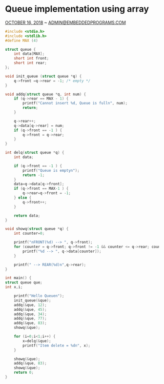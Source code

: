 Queue implementation using array
================================

[OCTOBER 16,
2018](https://embeddedprograms.wordpress.com/2018/10/16/queue-implementation-using-array/)
~
[ADMIN@EMBEDDEDPROGRAMS.COM](https://embeddedprograms.wordpress.com/author/embeddedprograms/)

``` c
#include <stdio.h>
#include <stdlib.h>
#define MAX (4)

struct queue {
	int data[MAX];
	short int front;
	short int rear;
};

void init_queue (struct queue *q) {
	q->front =q->rear = -1; /* empty */
}

void addq(struct queue *q, int num) {
	if (q->rear == MAX - 1) {
		printf("Cannot insert %d, Queue is fulln", num);
		return;
	}

	q->rear++;
	q->data[q->rear] = num;
	if (q->front == -1 ) {
		q->front = q->rear;
	}
}

int delq(struct queue *q) {
	int data;

	if (q->front == -1 ) {
		printf("Queue is emptyn");
		return -1;
	}
	data=q->data[q->front];
	if (q->front == MAX-1 ) {
		q->rear=q->front = -1;
	} else {
		q->front++;
	}

	return data;
}

void showq(struct queue *q) {
	int counter=0;

	printf("nFRONT(%d) --> ", q->front);
	for (counter = q->front; q->front != -1 && counter <= q->rear; counter++) {
		printf("%d --> ", q->data[counter]);
	}

	printf(" --> REAR(%d)n",q->rear);
}

int main() {
struct queue que;
int x,i;

	printf("Hello Queuen");
	init_queue(&que);
	addq(&que, 12);
	addq(&que, 45);
	addq(&que, 34);
	addq(&que, 77);
	addq(&que, 83);
	showq(&que);

	for (i=0;i<1;i++) {
		x=delq(&que);
		printf("Item delete = %dn", x);
	}

	showq(&que);
	addq(&que, 83);
	showq(&que);
	return 0;
}
```
